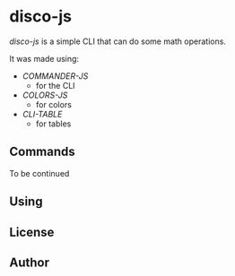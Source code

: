 # disco-js

_disco-js_ is a simple CLI that can do some math operations. 

It was made using:

- _COMMANDER-JS_    
  * for the CLI 
- _COLORS-JS_            
  * for colors
- _CLI-TABLE_ 
  * for tables

## Commands
To be continued

## Using

## License

## Author
